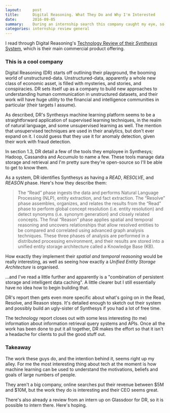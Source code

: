 ```yaml
---
layout:     post
title:      Digital Reasoning. What They Do and Why I'm Interested
date:       2016-09-05
summary:    During an internship search this company caught my eye, so I'm looking further into them.
categories: internship review general
---
```


I read through Digital Reasoning's [Technology Review of their *Synthesys* System](http://www.digitalreasoning.com/resources/Synthesys_v3.9_Technology_Overview_FINAL_Jan_2015.pdf), which is their main commercial product offering.

### This is a cool company

Digital Reasoning (DR) starts off outlining their playground, the booming world of unstructured-data. Unstructured-data, apparently a whole new class of economic asset, is filled with mysteries, and stories, and conspiracies. DR sets itself up as a company to build new approaches to understanding human communication in unstructured datasets, and their work will have huge utility to the financial and intelligence communities in particular (their targets I assume).

As described, DR's Synthesys machine learning platform seems to be a straightforward application of supervised learning techniques, in the realm of natural language, and some unsupervised learning as well. The mention that unsupervised techniques are used in their analytics, but don't ever expand on it. I could guess that they use it for anomaly detection, given their work with fraud detection.

In section 1.3, DR detail a few of the tools they employee in Synthesys; Hadoop, Cassandra and Accumulo to name a few. These tools manage data storage and retrieval and I'm pretty sure they're open-source so I'll be able to get to know them.

As a system, DR identifies Synthesys as having a *READ*, *RESOLVE*, and *REASON* phase. Here's how they describe them:

> The “Read” phase ingests the data and performs Natural Language Processing (NLP), entity
extraction, and fact extraction. The “Resolve” phase assembles, organizes, and relates the results
from the “Read” phase to perform global concept resolution (i.e. entity resolution) and detect
synonyms (i.e. synonym generation) and closely related concepts. The final “Reason” phase
applies spatial and temporal reasoning and uncovers relationships that allow resolved entities to
be compared and correlated using advanced graph analysis techniques. These three phases of
analysis are performed in a distributed processing environment, and their results are stored into a
unified entity storage architecture called a Knowledge Base (KB).

How exactly they implement their *spatial and temporal reasoning* would be really interesting, as well as seeing how exactly a *Unified Entity Storage Architecture* is organised.

...and I've read a little further and apparently is a "combination of persistent storage and intelligent data caching". A little clearer but I still essentially have no idea how to begin building that.

DR's report then gets even more specific about what's going on in the Read, Resolve, and Reason steps. It's detailed enough to sketch out their system and possibly build an ugly-sister of Synthesys if you had a lot of free time.

The technology report closes out with some less interesting (to me) information about information retrieval query systems and APIs. Once all the work has been done to put it all together, DR makes the effort so that it isn't a headache for clients to pull the good stuff out.


### Takeaway

The work these guys do, and the intention behind it, seems right up my alley. For me the most interesting thing about tech at the moment is how machine learning can be used to understand the motivations, beliefs and goals of large numbers of people.

They aren't a big company, online searches put their revenue between $5M and $10M, but the work they do is interesting and their CEO seems great.

There's also already a review from an intern up on Glassdoor for DR, so it is possible to intern there. Here's hoping.
